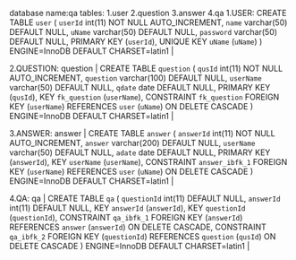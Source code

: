 database name:qa
tables: 1.user
        2.question
        3.answer
        4.qa
1.USER:
CREATE TABLE `user` (
  `userId` int(11) NOT NULL AUTO_INCREMENT,
  `name` varchar(50) DEFAULT NULL,
  `uName` varchar(50) DEFAULT NULL,
  `password` varchar(50) DEFAULT NULL,
  PRIMARY KEY (`userId`),
  UNIQUE KEY `uName` (`uName`)
) ENGINE=InnoDB DEFAULT CHARSET=latin1 |

2.QUESTION:
question | CREATE TABLE `question` (
  `qusId` int(11) NOT NULL AUTO_INCREMENT,
  `question` varchar(100) DEFAULT NULL,
  `userName` varchar(50) DEFAULT NULL,
  `qdate` date DEFAULT NULL,
  PRIMARY KEY (`qusId`),
  KEY `fk_question` (`userName`),
  CONSTRAINT `fk_question` FOREIGN KEY (`userName`) REFERENCES `user` (`uName`) ON DELETE CASCADE
) ENGINE=InnoDB DEFAULT CHARSET=latin1 |

3.ANSWER:
answer | CREATE TABLE `answer` (
  `answerId` int(11) NOT NULL AUTO_INCREMENT,
  `answer` varchar(200) DEFAULT NULL,
  `userName` varchar(50) DEFAULT NULL,
  `adate` date DEFAULT NULL,
  PRIMARY KEY (`answerId`),
  KEY `userName` (`userName`),
  CONSTRAINT `answer_ibfk_1` FOREIGN KEY (`userName`) REFERENCES `user` (`uName`) ON DELETE CASCADE
) ENGINE=InnoDB DEFAULT CHARSET=latin1 |

4.QA:
qa    | CREATE TABLE `qa` (
  `questionId` int(11) DEFAULT NULL,
  `answerId` int(11) DEFAULT NULL,
  KEY `answerId` (`answerId`),
  KEY `questionId` (`questionId`),
  CONSTRAINT `qa_ibfk_1` FOREIGN KEY (`answerId`) REFERENCES `answer` (`answerId`) ON DELETE CASCADE,
  CONSTRAINT `qa_ibfk_2` FOREIGN KEY (`questionId`) REFERENCES `question` (`qusId`) ON DELETE CASCADE
) ENGINE=InnoDB DEFAULT CHARSET=latin1 |

      
